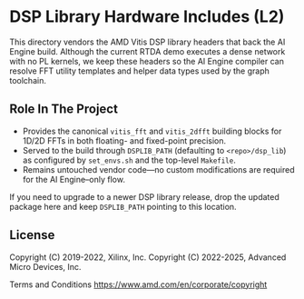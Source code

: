 # DSP Library Hardware Includes (L2)

This directory vendors the AMD Vitis DSP library headers that back the AI Engine build. Although the current RTDA demo executes a dense network with no PL kernels, we keep these headers so the AI Engine compiler can resolve FFT utility templates and helper data types used by the graph toolchain.

## Role In The Project

- Provides the canonical `vitis_fft` and `vitis_2dfft` building blocks for 1D/2D FFTs in both floating- and fixed-point precision.
- Served to the build through `DSPLIB_PATH` (defaulting to `<repo>/dsp_lib`) as configured by `set_envs.sh` and the top-level `Makefile`.
- Remains untouched vendor code—no custom modifications are required for the AI Engine–only flow.

If you need to upgrade to a newer DSP library release, drop the updated package here and keep `DSPLIB_PATH` pointing to this location.

## License

 Copyright (C) 2019-2022, Xilinx, Inc.
 Copyright (C) 2022-2025, Advanced Micro Devices, Inc.

Terms and Conditions <https://www.amd.com/en/corporate/copyright>

